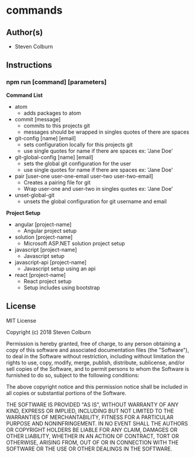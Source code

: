 # commands

## Author(s)

  * Steven Colburn

## Instructions

###  **npm run [command] [parameters]**

  **Command List**  

  * atom
    * adds packages to atom
  * commit [message]
    * commits to this projects git
    * messages should be wrapped in singles quotes of there are spaces
  * git-config [name] [email]
    * sets configuration locally for this projects git
    * use single quotes for name if there are spaces ex: 'Jane Doe'
  * git-global-config [name] [email]
    * sets the global git configuration for the user
    * use single quotes for name if there are spaces ex: 'Jane Doe'
  * pair [user-one user-one-email user-two user-two-email]
    * Creates a pairing file for git
    * Wrap user-one and user-two in singles quotes ex: 'Jane Doe'
  * unset-global-git
    * unsets the global configuration for git username and email

  **Project Setup**  

  * angular [project-name]
    * Angular project setup
  * solution [project-name]
    * Microsoft ASP.NET solution project setup
  * javascript [project-name]
    * Javascript setup
  * javascript-api [project-name]
    * Javascript setup using an api
  * react [project-name]
    * React project setup
    * Setup includes using bootstrap

## License

MIT License

Copyright (c) 2018 Steven Colburn

Permission is hereby granted, free of charge, to any person obtaining a copy
of this software and associated documentation files (the "Software"), to deal
in the Software without restriction, including without limitation the rights
to use, copy, modify, merge, publish, distribute, sublicense, and/or sell
copies of the Software, and to permit persons to whom the Software is
furnished to do so, subject to the following conditions:

The above copyright notice and this permission notice shall be included in all
copies or substantial portions of the Software.

THE SOFTWARE IS PROVIDED "AS IS", WITHOUT WARRANTY OF ANY KIND, EXPRESS OR
IMPLIED, INCLUDING BUT NOT LIMITED TO THE WARRANTIES OF MERCHANTABILITY,
FITNESS FOR A PARTICULAR PURPOSE AND NONINFRINGEMENT. IN NO EVENT SHALL THE
AUTHORS OR COPYRIGHT HOLDERS BE LIABLE FOR ANY CLAIM, DAMAGES OR OTHER
LIABILITY, WHETHER IN AN ACTION OF CONTRACT, TORT OR OTHERWISE, ARISING FROM,
OUT OF OR IN CONNECTION WITH THE SOFTWARE OR THE USE OR OTHER DEALINGS IN THE
SOFTWARE.
